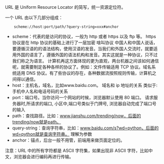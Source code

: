 URL 是 Uniform Resource Locator 的简写，统一资源定位符。

一个 URL 由以下几部分组成：

```
    scheme://host:port/path/?query-string=xxx#anchor
```

- scheme：代表的是访问的协议，一般为 http 或者 https 以及 ftp 等。
  https 协议是在 http 协议的基础上进行了一层加密
  啥叫协议
  中国人和中国人说话，要遵循汉语的的语法结构，使用汉语的发音。当我们和外国人交流时，就要适用外国的语言了，遵循外国的语法机构和发音。其实这就是一种协议，只不过我们称之为语言。
  计算机再这方面体现的更为直观，两台机器之间该如何通信呢，就需要制定各种各样的协议了。例如：文件传输适用 TCP 协议。域名系统适用 DNS 协议。有了些协议的存在，各种数据流按照规则传输，计算机之间得以通信。
- host：主机名，域名，比如www.baidu.com。
  域名和 ip 地址的关系
  类似于: 手机中人名和电话号码的关系
- port：端口号。当你访问一个网站的时候，浏览器默认使用 80 端口。
  请求服务器时,所请求的端口,
  小区中,端口号类似于门牌号, 浏览器自动完成了端口号的输入
- path：查找路径。比如：www.jianshu.com/trending/now，后面的trending/now就是path。
- query-string：查询字符串，比如：www.baidu.com/s?wd=python，后面的wd=python就是查询字符串。
  理解为参数
- anchor：锚点，后台一般不用管，前端用来做页面定位的。

注意：URL 中的所有字符都是 ASCII 字符集，如果出现非 ASCII 字符，比如中文，浏览器会进行编码再进行传输。

